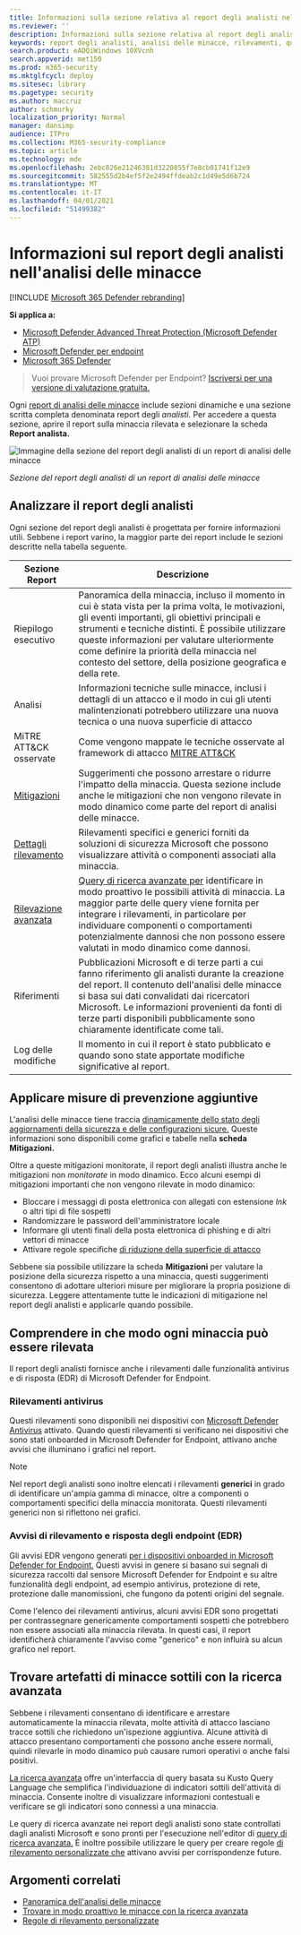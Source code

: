 ```yaml
---
title: Informazioni sulla sezione relativa al report degli analisti nell'analisi delle minacce
ms.reviewer: ''
description: Informazioni sulla sezione relativa al report degli analisti di ogni report di analisi delle minacce. Comprendere come fornisce informazioni su minacce, mitigazioni, rilevamenti, query di ricerca avanzate e altro ancora.
keywords: report degli analisti, analisi delle minacce, rilevamenti, query di ricerca avanzate, mitigazioni,
search.product: eADQiWindows 10XVcnh
search.appverid: met150
ms.prod: m365-security
ms.mktglfcycl: deploy
ms.sitesec: library
ms.pagetype: security
ms.author: maccruz
author: schmurky
localization_priority: Normal
manager: dansimp
audience: ITPro
ms.collection: M365-security-compliance
ms.topic: article
ms.technology: mde
ms.openlocfilehash: 2ebc826e21246381d3220855f7e8cb01741f12e9
ms.sourcegitcommit: 582555d2b4ef5f2e2494ffdeab2c1d49e5d6b724
ms.translationtype: MT
ms.contentlocale: it-IT
ms.lasthandoff: 04/01/2021
ms.locfileid: "51499382"
---
```

# <a name="understand-the-analyst-report-in-threat-analytics"></a>Informazioni sul report degli analisti nell'analisi delle minacce

[!INCLUDE [Microsoft 365 Defender rebranding](../../includes/microsoft-defender.md)]

**Si applica a:**
- [Microsoft Defender Advanced Threat Protection (Microsoft Defender ATP)](https://go.microsoft.com/fwlink/p/?linkid=2069559)
- [Microsoft Defender per endpoint](https://go.microsoft.com/fwlink/p/?linkid=2154037)
- [Microsoft 365 Defender](https://go.microsoft.com/fwlink/?linkid=2118804)

> Vuoi provare Microsoft Defender per Endpoint? [Iscriversi per una versione di valutazione gratuita.](https://www.microsoft.com/microsoft-365/windows/microsoft-defender-atp?ocid=docs-wdatp-exposedapis-abovefoldlink)

Ogni [report di analisi delle minacce](threat-analytics.md) include sezioni dinamiche e una sezione scritta completa denominata report degli _analisti._ Per accedere a questa sezione, aprire il report sulla minaccia rilevata e selezionare la scheda **Report analista.**

![Immagine della sezione del report degli analisti di un report di analisi delle minacce](images/ta-analyst-report-small.png)

_Sezione del report degli analisti di un report di analisi delle minacce_

## <a name="scan-the-analyst-report"></a>Analizzare il report degli analisti 
Ogni sezione del report degli analisti è progettata per fornire informazioni utili. Sebbene i report varino, la maggior parte dei report include le sezioni descritte nella tabella seguente.

| Sezione Report | Descrizione |
|--|--|
| Riepilogo esecutivo | Panoramica della minaccia, incluso il momento in cui è stata vista per la prima volta, le motivazioni, gli eventi importanti, gli obiettivi principali e strumenti e tecniche distinti. È possibile utilizzare queste informazioni per valutare ulteriormente come definire la priorità della minaccia nel contesto del settore, della posizione geografica e della rete. |
| Analisi | Informazioni tecniche sulle minacce, inclusi i dettagli di un attacco e il modo in cui gli utenti malintenzionati potrebbero utilizzare una nuova tecnica o una nuova superficie di attacco | 
| MiTRE ATT&CK osservate | Come vengono mappate le tecniche osservate al framework di attacco [MITRE ATT&CK](https://attack.mitre.org/) | 
| [Mitigazioni](#apply-additional-mitigations) | Suggerimenti che possono arrestare o ridurre l'impatto della minaccia. Questa sezione include anche le mitigazioni che non vengono rilevate in modo dinamico come parte del report di analisi delle minacce. |
| [Dettagli rilevamento](#understand-how-each-threat-can-be-detected) | Rilevamenti specifici e generici forniti da soluzioni di sicurezza Microsoft che possono visualizzare attività o componenti associati alla minaccia. | 
| [Rilevazione avanzata](#find-subtle-threat-artifacts-using-advanced-hunting) | [Query di ricerca avanzate per](advanced-hunting-overview.md) identificare in modo proattivo le possibili attività di minaccia. La maggior parte delle query viene fornita per integrare i rilevamenti, in particolare per individuare componenti o comportamenti potenzialmente dannosi che non possono essere valutati in modo dinamico come dannosi. | 
| Riferimenti | Pubblicazioni Microsoft e di terze parti a cui fanno riferimento gli analisti durante la creazione del report. Il contenuto dell'analisi delle minacce si basa sui dati convalidati dai ricercatori Microsoft. Le informazioni provenienti da fonti di terze parti disponibili pubblicamente sono chiaramente identificate come tali. | 
| Log delle modifiche | Il momento in cui il report è stato pubblicato e quando sono state apportate modifiche significative al report. |

## <a name="apply-additional-mitigations"></a>Applicare misure di prevenzione aggiuntive
L'analisi delle minacce tiene traccia [dinamicamente dello stato degli aggiornamenti della sicurezza e delle configurazioni sicure.](threat-analytics.md#mitigations-review-list-of-mitigations-and-the-status-of-your-devices) Queste informazioni sono disponibili come grafici e tabelle nella **scheda Mitigazioni.**

Oltre a queste mitigazioni monitorate, il report degli analisti illustra anche le mitigazioni non _monitorate_ in modo dinamico. Ecco alcuni esempi di mitigazioni importanti che non vengono rilevate in modo dinamico:

- Bloccare i messaggi di posta elettronica con allegati con estensione _lnk_ o altri tipi di file sospetti
- Randomizzare le password dell'amministratore locale
- Informare gli utenti finali della posta elettronica di phishing e di altri vettori di minacce
- Attivare regole specifiche [di riduzione della superficie di attacco](attack-surface-reduction.md)

Sebbene sia possibile utilizzare la scheda **Mitigazioni** per valutare la posizione della sicurezza rispetto a una minaccia, questi suggerimenti consentono di adottare ulteriori misure per migliorare la propria posizione di sicurezza. Leggere attentamente tutte le indicazioni di mitigazione nel report degli analisti e applicarle quando possibile.

## <a name="understand-how-each-threat-can-be-detected"></a>Comprendere in che modo ogni minaccia può essere rilevata
Il report degli analisti fornisce anche i rilevamenti dalle funzionalità antivirus e di risposta  (EDR) di Microsoft Defender for Endpoint.

### <a name="antivirus-detections"></a>Rilevamenti antivirus
Questi rilevamenti sono disponibili nei dispositivi con [Microsoft Defender Antivirus](https://docs.microsoft.com/windows/security/threat-protection/microsoft-defender-antivirus/microsoft-defender-antivirus-in-windows-10) attivato. Quando questi rilevamenti si verificano nei dispositivi che sono stati onboarded in Microsoft Defender for Endpoint, attivano anche avvisi che illuminano i grafici nel report.

>[!NOTE]
>Nel report degli analisti sono inoltre elencati i rilevamenti **generici** in grado di identificare un'ampia gamma di minacce, oltre a componenti o comportamenti specifici della minaccia monitorata. Questi rilevamenti generici non si riflettono nei grafici.

### <a name="endpoint-detection-and-response-edr-alerts"></a>Avvisi di rilevamento e risposta degli endpoint (EDR)
Gli avvisi EDR vengono generati [per i dispositivi onboarded in Microsoft Defender for Endpoint.](onboard-configure.md) Questi avvisi in genere si basano sui segnali di sicurezza raccolti dal sensore Microsoft Defender for Endpoint e su altre funzionalità degli endpoint, ad esempio antivirus, protezione di rete, protezione dalle manomissioni, che fungono da potenti origini del segnale.

Come l'elenco dei rilevamenti antivirus, alcuni avvisi EDR sono progettati per contrassegnare genericamente comportamenti sospetti che potrebbero non essere associati alla minaccia rilevata. In questi casi, il report identificherà chiaramente l'avviso come "generico" e non influirà su alcun grafico nel report.

## <a name="find-subtle-threat-artifacts-using-advanced-hunting"></a>Trovare artefatti di minacce sottili con la ricerca avanzata
Sebbene i rilevamenti consentano di identificare e arrestare automaticamente la minaccia rilevata, molte attività di attacco lasciano tracce sottili che richiedono un'ispezione aggiuntiva. Alcune attività di attacco presentano comportamenti che possono anche essere normali, quindi rilevarle in modo dinamico può causare rumori operativi o anche falsi positivi.

[La ricerca avanzata](advanced-hunting-overview.md) offre un'interfaccia di query basata su Kusto Query Language che semplifica l'individuazione di indicatori sottili dell'attività di minaccia. Consente inoltre di visualizzare informazioni contestuali e verificare se gli indicatori sono connessi a una minaccia.

Le query di ricerca avanzate nei report degli analisti sono state controllati dagli analisti Microsoft e sono pronti per l'esecuzione nell'editor di [query di ricerca avanzata.](https://securitycenter.windows.com/advanced-hunting) È inoltre possibile utilizzare le query per creare regole [di rilevamento personalizzate che](custom-detection-rules.md) attivano avvisi per corrispondenze future.


## <a name="related-topics"></a>Argomenti correlati
- [Panoramica dell'analisi delle minacce](threat-analytics.md)
- [Trovare in modo proattivo le minacce con la ricerca avanzata](advanced-hunting-overview.md) 
- [Regole di rilevamento personalizzate](custom-detection-rules.md)